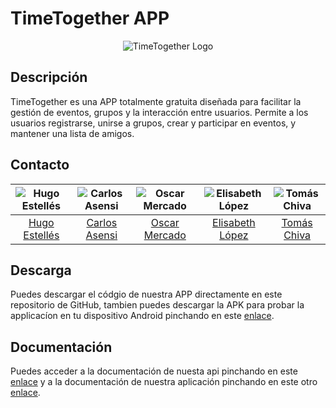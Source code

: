 # TimeTogether APP

<p align="center">
  <img src="../api/imagenes/Logo.png" alt="TimeTogether Logo" />
</p>

## Descripción

TimeTogether es una APP totalmente gratuita diseñada para facilitar la gestión de eventos, grupos y la interacción entre usuarios. Permite a los usuarios registrarse, unirse a grupos, crear y participar en eventos, y mantener una lista de amigos.

## Contacto

| ![Hugo Estellés](../api/imagenes/Logo.png) | ![Carlos Asensi](../api/imagenes/Logo.png) | ![Oscar Mercado](../api/imagenes/Logo.png) | ![Elisabeth López](../api/imagenes/Logo.png) | ![Tomás Chiva](../api/imagenes/Logo.png) |
|:---:|:---:|:---:|:---:|:---:|
| [Hugo Estellés](mailto:huesga@floridauniversitaria.es) | [Carlos Asensi](mailto:usuario2@example.com) | [Oscar Mercado](mailto:usuario3@example.com) | [Elisabeth López](mailto:usuario4@example.com) | [Tomás Chiva](mailto:usuario5@example.com) |

## Descarga

Puedes descargar el códgio de nuestra APP directamente en este repositorio de GitHub, tambien puedes descargar la APK para probar la applicacíon en tu dispositivo Android pinchando en este [enlace](link).

## Documentación

Puedes acceder a la documentación de nuesta api pinchando en este [enlace](../api/doc/index.html) y a la documentación de nuestra aplicación pinchando en este otro [enlace](./out/index.html).
